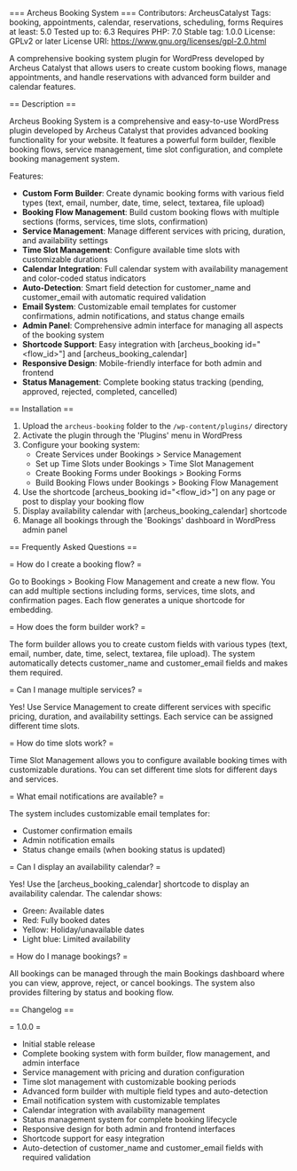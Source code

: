 === Archeus Booking System ===
Contributors: ArcheusCatalyst
Tags: booking, appointments, calendar, reservations, scheduling, forms
Requires at least: 5.0
Tested up to: 6.3
Requires PHP: 7.0
Stable tag: 1.0.0
License: GPLv2 or later
License URI: https://www.gnu.org/licenses/gpl-2.0.html

A comprehensive booking system plugin for WordPress developed by Archeus Catalyst that allows users to create custom booking flows, manage appointments, and handle reservations with advanced form builder and calendar features.

== Description ==

Archeus Booking System is a comprehensive and easy-to-use WordPress plugin developed by Archeus Catalyst that provides advanced booking functionality for your website. It features a powerful form builder, flexible booking flows, service management, time slot configuration, and complete booking management system.

Features:
* **Custom Form Builder**: Create dynamic booking forms with various field types (text, email, number, date, time, select, textarea, file upload)
* **Booking Flow Management**: Build custom booking flows with multiple sections (forms, services, time slots, confirmation)
* **Service Management**: Manage different services with pricing, duration, and availability settings
* **Time Slot Management**: Configure available time slots with customizable durations
* **Calendar Integration**: Full calendar system with availability management and color-coded status indicators
* **Auto-Detection**: Smart field detection for customer_name and customer_email with automatic required validation
* **Email System**: Customizable email templates for customer confirmations, admin notifications, and status change emails
* **Admin Panel**: Comprehensive admin interface for managing all aspects of the booking system
* **Shortcode Support**: Easy integration with [archeus_booking id="<flow_id>"] and [archeus_booking_calendar]
* **Responsive Design**: Mobile-friendly interface for both admin and frontend
* **Status Management**: Complete booking status tracking (pending, approved, rejected, completed, cancelled)

== Installation ==

1. Upload the `archeus-booking` folder to the `/wp-content/plugins/` directory
2. Activate the plugin through the 'Plugins' menu in WordPress
3. Configure your booking system:
   - Create Services under Bookings > Service Management
   - Set up Time Slots under Bookings > Time Slot Management
   - Create Booking Forms under Bookings > Booking Forms
   - Build Booking Flows under Bookings > Booking Flow Management
4. Use the shortcode [archeus_booking id="<flow_id>"] on any page or post to display your booking flow
5. Display availability calendar with [archeus_booking_calendar] shortcode
6. Manage all bookings through the 'Bookings' dashboard in WordPress admin panel

== Frequently Asked Questions ==

= How do I create a booking flow? =

Go to Bookings > Booking Flow Management and create a new flow. You can add multiple sections including forms, services, time slots, and confirmation pages. Each flow generates a unique shortcode for embedding.

= How does the form builder work? =

The form builder allows you to create custom fields with various types (text, email, number, date, time, select, textarea, file upload). The system automatically detects customer_name and customer_email fields and makes them required.

= Can I manage multiple services? =

Yes! Use Service Management to create different services with specific pricing, duration, and availability settings. Each service can be assigned different time slots.

= How do time slots work? =

Time Slot Management allows you to configure available booking times with customizable durations. You can set different time slots for different days and services.

= What email notifications are available? =

The system includes customizable email templates for:
- Customer confirmation emails
- Admin notification emails
- Status change emails (when booking status is updated)

= Can I display an availability calendar? =

Yes! Use the [archeus_booking_calendar] shortcode to display an availability calendar. The calendar shows:
- Green: Available dates
- Red: Fully booked dates
- Yellow: Holiday/unavailable dates
- Light blue: Limited availability

= How do I manage bookings? =

All bookings can be managed through the main Bookings dashboard where you can view, approve, reject, or cancel bookings. The system also provides filtering by status and booking flow.

== Changelog ==

= 1.0.0 =
* Initial stable release
* Complete booking system with form builder, flow management, and admin interface
* Service management with pricing and duration configuration
* Time slot management with customizable booking periods
* Advanced form builder with multiple field types and auto-detection
* Email notification system with customizable templates
* Calendar integration with availability management
* Status management system for complete booking lifecycle
* Responsive design for both admin and frontend interfaces
* Shortcode support for easy integration
* Auto-detection of customer_name and customer_email fields with required validation

